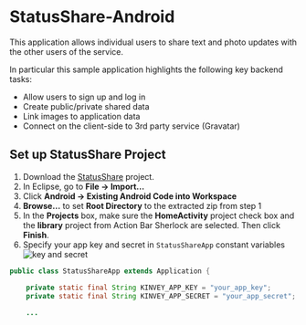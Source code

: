 StatusShare-Android
==================
This application allows individual users to share text and photo updates with the other users of the service. 

In particular this sample application highlights the following key backend tasks:

* Allow users to sign up and log in
* Create public/private shared data
* Link images to application data
* Connect on the client-side to 3rd party service (Gravatar)


## Set up StatusShare Project

1. Download the [StatusShare](https://github.com/KinveyApps/StatusShare-Android/archive/master.zip) project.
2. In Eclipse, go to __File &rarr; Import…__
3. Click __Android &rarr; Existing Android Code into Workspace__
4. __Browse…__ to set __Root Directory__ to the extracted zip from step 1
5. In the __Projects__ box, make sure the __HomeActivity__ project check box and the __library__ project from Action Bar Sherlock are selected. Then click __Finish__.
6. Specify your app key and secret in `StatusShareApp` constant variables
![key and secret]()


```java
public class StatusShareApp extends Application {

	private static final String KINVEY_APP_KEY = "your_app_key";
	private static final String KINVEY_APP_SECRET = "your_app_secret";
	
	...
```

